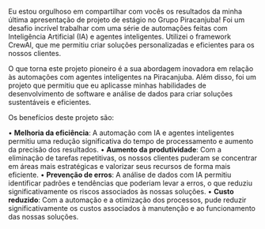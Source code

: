 Eu estou orgulhoso em compartilhar com vocês os resultados da minha última apresentação de projeto de estágio no Grupo Piracanjuba! Foi um desafio incrível trabalhar com uma série de automações feitas com Inteligência Artificial (IA) e agentes inteligentes. Utilizei o framework CrewAI, que me permitiu criar soluções personalizadas e eficientes para os nossos clientes.

O que torna este projeto pioneiro é a sua abordagem inovadora em relação às automações com agentes inteligentes na Piracanjuba. Além disso, foi um projeto que permitiu que eu aplicasse minhas habilidades de desenvolvimento de software e análise de dados para criar soluções sustentáveis e eficientes.

Os benefícios deste projeto são:

• **Melhoria da eficiência**: A automação com IA e agentes inteligentes permitiu uma redução significativa do tempo de processamento e aumento da precisão dos resultados.
• **Aumento da produtividade**: Com a eliminação de tarefas repetitivas, os nossos clientes puderam se concentrar em áreas mais estratégicas e valorizar seus recursos de forma mais eficiente.
• **Prevenção de erros**: A análise de dados com IA permitiu identificar padrões e tendências que poderiam levar a erros, o que reduziu significativamente os riscos associados às nossas soluções.
• **Custo reduzido**: Com a automação e a otimização dos processos, pude reduzir significativamente os custos associados à manutenção e ao funcionamento das nossas soluções.

